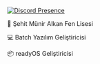 [![Discord Presence](https://lanyard.cnrad.dev/api/934835181804736532)](https://discord.com/users/934835181804736532)

🏫 Şehit Münir Alkan Fen Lisesi

💻 Batch Yazılım Geliştiricisi

📦 readyOS Geliştiricisi
